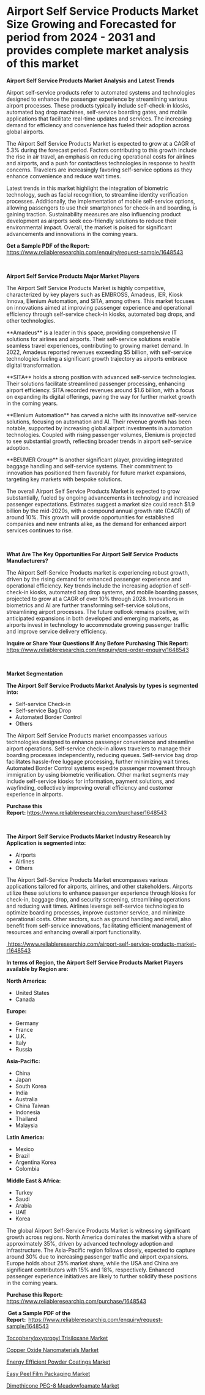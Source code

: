 <p><h1>Airport Self Service Products Market Size Growing and Forecasted for period from 2024 - 2031 and provides complete market analysis of this market</h1></p><p><strong>Airport Self Service Products Market Analysis and Latest Trends</strong></p>
<p><p>Airport self-service products refer to automated systems and technologies designed to enhance the passenger experience by streamlining various airport processes. These products typically include self-check-in kiosks, automated bag drop machines, self-service boarding gates, and mobile applications that facilitate real-time updates and services. The increasing demand for efficiency and convenience has fueled their adoption across global airports.</p><p>The Airport Self Service Products Market is expected to grow at a CAGR of 5.3% during the forecast period. Factors contributing to this growth include the rise in air travel, an emphasis on reducing operational costs for airlines and airports, and a push for contactless technologies in response to health concerns. Travelers are increasingly favoring self-service options as they enhance convenience and reduce wait times.</p><p>Latest trends in this market highlight the integration of biometric technology, such as facial recognition, to streamline identity verification processes. Additionally, the implementation of mobile self-service options, allowing passengers to use their smartphones for check-in and boarding, is gaining traction. Sustainability measures are also influencing product development as airports seek eco-friendly solutions to reduce their environmental impact. Overall, the market is poised for significant advancements and innovations in the coming years.</p></p>
<p><strong>Get a Sample PDF of the Report:&nbsp;</strong> <a href="https://www.reliableresearchiq.com/enquiry/request-sample/1648543?utm_campaign=1102&utm_medium=2&utm_source=Github&utm_content=ia&utm_term=15102024&utm_id=airport-self-service-products">https://www.reliableresearchiq.com/enquiry/request-sample/1648543</a></p>
<p>&nbsp;</p>
<p><strong>Airport Self Service Products Major Market Players</strong></p>
<p><p>The Airport Self Service Products Market is highly competitive, characterized by key players such as EMBROSS, Amadeus, IER, Kiosk Innova, Elenium Automation, and SITA, among others. This market focuses on innovations aimed at improving passenger experience and operational efficiency through self-service check-in kiosks, automated bag drops, and other technologies.</p><p>**Amadeus** is a leader in this space, providing comprehensive IT solutions for airlines and airports. Their self-service solutions enable seamless travel experiences, contributing to growing market demand. In 2022, Amadeus reported revenues exceeding $5 billion, with self-service technologies fueling a significant growth trajectory as airports embrace digital transformation.</p><p>**SITA** holds a strong position with advanced self-service technologies. Their solutions facilitate streamlined passenger processing, enhancing airport efficiency. SITA recorded revenues around $1.6 billion, with a focus on expanding its digital offerings, paving the way for further market growth in the coming years.</p><p>**Elenium Automation** has carved a niche with its innovative self-service solutions, focusing on automation and AI. Their revenue growth has been notable, supported by increasing global airport investments in automation technologies. Coupled with rising passenger volumes, Elenium is projected to see substantial growth, reflecting broader trends in airport self-service adoption.</p><p>**BEUMER Group** is another significant player, providing integrated baggage handling and self-service systems. Their commitment to innovation has positioned them favorably for future market expansions, targeting key markets with bespoke solutions.</p><p>The overall Airport Self Service Products Market is expected to grow substantially, fueled by ongoing advancements in technology and increased passenger expectations. Estimates suggest a market size could reach $1.9 billion by the mid-2020s, with a compound annual growth rate (CAGR) of around 10%. This growth will provide opportunities for established companies and new entrants alike, as the demand for enhanced airport services continues to rise.</p></p>
<p>&nbsp;</p>
<p><strong>What Are The Key Opportunities For Airport Self Service Products Manufacturers?</strong></p>
<p><p>The Airport Self-Service Products market is experiencing robust growth, driven by the rising demand for enhanced passenger experience and operational efficiency. Key trends include the increasing adoption of self-check-in kiosks, automated bag drop systems, and mobile boarding passes, projected to grow at a CAGR of over 10% through 2028. Innovations in biometrics and AI are further transforming self-service solutions, streamlining airport processes. The future outlook remains positive, with anticipated expansions in both developed and emerging markets, as airports invest in technology to accommodate growing passenger traffic and improve service delivery efficiency.</p></p>
<p><strong>Inquire or Share Your Questions If Any Before Purchasing This Report:</strong> <a href="https://www.reliableresearchiq.com/enquiry/pre-order-enquiry/1648543?utm_campaign=1102&utm_medium=2&utm_source=Github&utm_content=ia&utm_term=15102024&utm_id=airport-self-service-products">https://www.reliableresearchiq.com/enquiry/pre-order-enquiry/1648543</a></p>
<p>&nbsp;</p>
<p><strong>Market Segmentation</strong></p>
<p><strong>The Airport Self Service Products Market Analysis by types is segmented into:</strong></p>
<p><ul><li>Self-service Check-in</li><li>Self-service Bag Drop</li><li>Automated Border Control</li><li>Others</li></ul></p>
<p><p>The Airport Self Service Products market encompasses various technologies designed to enhance passenger convenience and streamline airport operations. Self-service check-in allows travelers to manage their boarding processes independently, reducing queues. Self-service bag drop facilitates hassle-free luggage processing, further minimizing wait times. Automated Border Control systems expedite passenger movement through immigration by using biometric verification. Other market segments may include self-service kiosks for information, payment solutions, and wayfinding, collectively improving overall efficiency and customer experience in airports.</p></p>
<p><strong>Purchase this Report:&nbsp;</strong><a href="https://www.reliableresearchiq.com/purchase/1648543?utm_campaign=1102&utm_medium=2&utm_source=Github&utm_content=ia&utm_term=15102024&utm_id=airport-self-service-products">https://www.reliableresearchiq.com/purchase/1648543</a></p>
<p>&nbsp;</p>
<p><strong>The Airport Self Service Products Market Industry Research by Application is segmented into:</strong></p>
<p><ul><li>Airports</li><li>Airlines</li><li>Others</li></ul></p>
<p><p>The Airport Self-Service Products Market encompasses various applications tailored for airports, airlines, and other stakeholders. Airports utilize these solutions to enhance passenger experience through kiosks for check-in, baggage drop, and security screening, streamlining operations and reducing wait times. Airlines leverage self-service technologies to optimize boarding processes, improve customer service, and minimize operational costs. Other sectors, such as ground handling and retail, also benefit from self-service innovations, facilitating efficient management of resources and enhancing overall airport functionality.</p></p>
<p><a href="https://www.reliableresearchiq.com/airport-self-service-products-market-r1648543?utm_campaign=1102&utm_medium=2&utm_source=Github&utm_content=ia&utm_term=15102024&utm_id=airport-self-service-products">&nbsp;https://www.reliableresearchiq.com/airport-self-service-products-market-r1648543</a></p>
<p><strong>In terms of Region, the Airport Self Service Products Market Players available by Region are:</strong></p>
<p>
    <p> <strong> North America: </strong>
        <ul>
            <li>United States</li>
            <li>Canada</li>
        </ul>
        </p> 
    <p> <strong> Europe: </strong>
        <ul>
            <li>Germany</li>
            <li>France</li>
            <li>U.K.</li>
            <li>Italy</li>
            <li>Russia</li>
        </ul>
        </p> 
    <p> <strong> Asia-Pacific: </strong>
        <ul>
            <li>China</li>
            <li>Japan</li>
            <li>South Korea</li>
            <li>India</li>
            <li>Australia</li>
            <li>China Taiwan</li>
            <li>Indonesia</li>
            <li>Thailand</li>
            <li>Malaysia</li>
        </ul>
        </p> 
    <p> <strong> Latin America: </strong>
        <ul>
            <li>Mexico</li>
            <li>Brazil</li>
            <li>Argentina Korea</li>
            <li>Colombia</li>
        </ul>
        </p> 
    <p> <strong> Middle East & Africa: </strong>
        <ul>
            <li>Turkey</li>
            <li>Saudi</li>
            <li>Arabia</li>
            <li>UAE</li>
            <li>Korea</li>
        </ul>
    </p>
    </p>
<p><p>The global Airport Self-Service Products Market is witnessing significant growth across regions. North America dominates the market with a share of approximately 35%, driven by advanced technology adoption and infrastructure. The Asia-Pacific region follows closely, expected to capture around 30% due to increasing passenger traffic and airport expansions. Europe holds about 25% market share, while the USA and China are significant contributors with 15% and 18%, respectively. Enhanced passenger experience initiatives are likely to further solidify these positions in the coming years.</p></p>
<p><strong>Purchase this Report: </strong><a href="https://www.reliableresearchiq.com/purchase/1648543?utm_campaign=1102&utm_medium=2&utm_source=Github&utm_content=ia&utm_term=15102024&utm_id=airport-self-service-products">https://www.reliableresearchiq.com/purchase/1648543</a></p>
<p>&nbsp;<strong>Get a Sample PDF of the Report:&nbsp;&nbsp;</strong><a href="https://www.reliableresearchiq.com/enquiry/request-sample/1648543?utm_campaign=1102&utm_medium=2&utm_source=Github&utm_content=ia&utm_term=15102024&utm_id=airport-self-service-products">https://www.reliableresearchiq.com/enquiry/request-sample/1648543</a></p>
<p><strong></strong></p>
<p><p><a href="https://github.com/hegwervaemeruk/Market-Research-Report-List-1/blob/main/tocopheryloxypropyl-trisiloxane-market.md?utm_campaign=1102&utm_medium=2&utm_source=Github&utm_content=ia&utm_term=15102024&utm_id=airport-self-service-products">Tocopheryloxypropyl Trisiloxane Market</a></p><p><a href="https://www.linkedin.com/pulse/global-copper-oxide-nanomaterials-nexus-sector-confluences-iz6we?trk=public_post_embed_feed-article-content&utm_campaign=1102&utm_medium=2&utm_source=Github&utm_content=ia&utm_term=15102024&utm_id=airport-self-service-products">Copper Oxide Nanomaterials Market</a></p><p><a href="https://www.linkedin.com/pulse/energy-efficient-powder-coatings-market-size-share-competitive-umz8e?trk=public_post_embed_feed-article-content&utm_campaign=1102&utm_medium=2&utm_source=Github&utm_content=ia&utm_term=15102024&utm_id=airport-self-service-products">Energy Efficient Powder Coatings Market</a></p><p><a href="https://www.linkedin.com/pulse/global-easy-peel-film-packaging-market-trends-forecasts-strategic-zsvie?trk=public_post_embed_feed-article-content&utm_campaign=1102&utm_medium=2&utm_source=Github&utm_content=ia&utm_term=15102024&utm_id=airport-self-service-products">Easy Peel Film Packaging Market</a></p><p><a href="https://github.com/mac1evjen/Market-Research-Report-List-1/blob/main/dimethicone-peg-8-meadowfoamate-market.md?utm_campaign=1102&utm_medium=2&utm_source=Github&utm_content=ia&utm_term=15102024&utm_id=airport-self-service-products">Dimethicone PEG-8 Meadowfoamate Market</a></p></p>